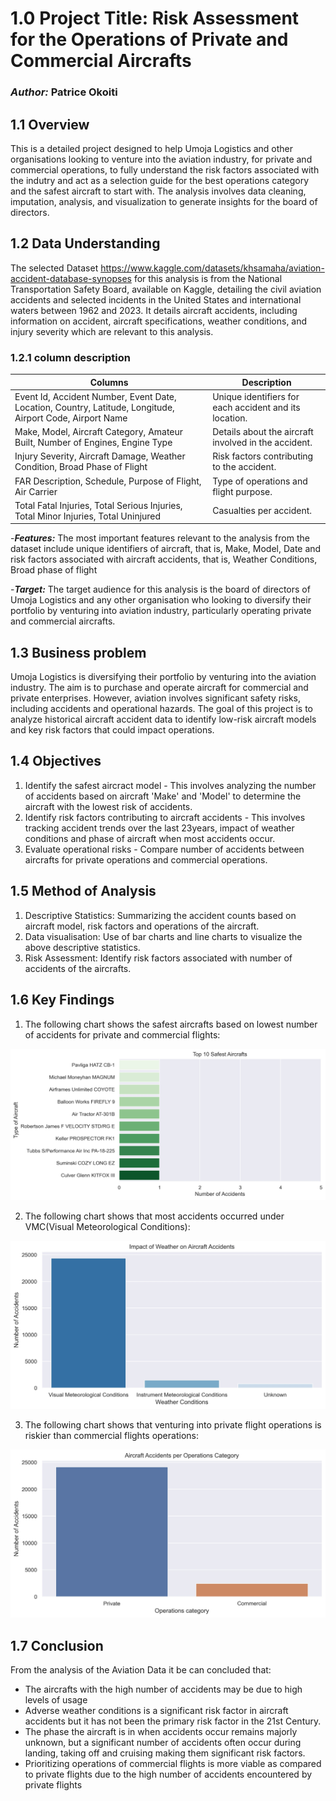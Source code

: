 # 1.0 **Project Title: Risk Assessment for the Operations of Private and Commercial Aircrafts**
### ***Author:*** Patrice Okoiti

## 1.1 **Overview**
This is a detailed project designed to help Umoja Logistics and other organisations looking to venture into the aviation industry, for private and commercial operations, to fully understand the risk factors associated with the indutry and act as a selection guide for the best operations category and the safest aircraft to start with. The analysis involves data cleaning, imputation, analysis, and visualization to generate insights for the board of directors.

## 1.2 **Data Understanding**
The selected Dataset https://www.kaggle.com/datasets/khsamaha/aviation-accident-database-synopses for this analysis is from the National Transportation Safety Board, available on Kaggle, detailing the civil aviation accidents and selected incidents in the United States and international waters between 1962 and 2023. It details aircraft accidents, including information on accident, aircraft specifications, weather conditions, and injury severity which are relevant to this analysis.

### 1.2.1 **column description**

| **Columns** | **Description** |
|-------------|-----------------|
| Event Id, Accident Number, Event Date, Location, Country, Latitude, Longitude, Airport Code, Airport Name | Unique identifiers for each accident and its location. |
| Make, Model, Aircraft Category, Amateur Built, Number of Engines, Engine Type | Details about the aircraft involved in the accident. |
| Injury Severity, Aircraft Damage, Weather Condition, Broad Phase of Flight | Risk factors contributing to the accident. |
| FAR Description, Schedule, Purpose of Flight, Air Carrier | Type of operations and flight purpose. |
| Total Fatal Injuries, Total Serious Injuries, Total Minor Injuries, Total Uninjured | Casualties per accident. |

-***Features:*** The most important features relevant to the analysis from the dataset include unique identifiers of aircraft, that is, Make, Model, Date and risk factors associated with aircraft accidents, that is, Weather Conditions, Broad phase of flight

-***Target:*** The target audience for this analysis is the board of directors of Umoja Logistics and any other organisation who looking to diversify their portfolio by venturing into aviation industry, particularly operating private and commercial aircrafts.

## 1.3 **Business problem**
Umoja Logistics is diversifying their portfolio by venturing into the aviation industry. The aim is to purchase and operate aircraft for commercial and private enterprises. However, aviation involves significant safety risks, including accidents and operational hazards. The goal of this project is to analyze historical aircraft accident data to identify low-risk aircraft models and key risk factors that could impact operations.

## 1.4 **Objectives**
1. Identify the safest aircract model  - This involves analyzing the number of accidents based on aircraft 'Make' and 'Model' to determine the aircraft with the lowest risk of accidents.
2. Identify risk factors contributing to aircraft accidents - This involves tracking accident trends over the last 23years, impact of weather conditions and phase of aircraft when most accidents occur.
3. Evaluate operational risks - Compare number of accidents between aircrafts for private operations and commercial operations.

## 1.5 **Method of Analysis**
1. Descriptive Statistics: Summarizing the accident counts based on aircraft model, risk factors and operations of the aircraft.
2. Data visualisation: Use of bar charts and line charts to visualize the above descriptive statistics.
3. Risk Assessment: Identify risk factors associated with number of accidents of the aircrafts.

## 1.6 **Key Findings**

1. The following chart shows the safest aircrafts based on lowest number of accidents for private and commercial flights:

![Safest Aircracts](Images/Safest-aircrafts.jpg)




2. The following chart shows that most accidents occurred under VMC(Visual Meteorological Conditions):

![Weather Conditions as a Risk Factor](Images/Weather-impact.jpg)




3. The following chart shows that venturing into private flight operations is riskier than commercial flights operations:

![Risks Based on Flight Operations](Images/Operations-risk.jpg)





## 1.7 **Conclusion**

From the analysis of the Aviation Data it be can concluded that:
- The aircrafts with the high number of accidents may be due to high levels of usage
- Adverse weather conditions is a significant risk factor in aircraft accidents but it has not been the primary risk factor in the 21st Century.  
- The phase the aircraft is in when accidents occur remains majorly unknown, but a significant number of accidents often occur during landing, taking off and cruising making them significant risk factors.
- Prioritizing operations of commercial flights is more viable as compared to private flights due to the high number of accidents encountered by private flights

